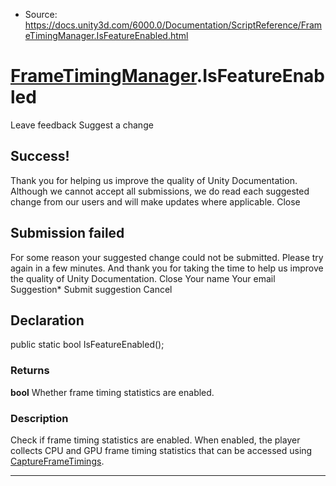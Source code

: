 * Source: https://docs.unity3d.com/6000.0/Documentation/ScriptReference/FrameTimingManager.IsFeatureEnabled.html

#  [FrameTimingManager](https://docs.unity3d.com/6000.0/Documentation/ScriptReference/FrameTimingManager.html).IsFeatureEnabled
Leave feedback
Suggest a change
## Success!
Thank you for helping us improve the quality of Unity Documentation. Although we cannot accept all submissions, we do read each suggested change from our users and will make updates where applicable.
Close
## Submission failed
For some reason your suggested change could not be submitted. Please <a>try again</a> in a few minutes. And thank you for taking the time to help us improve the quality of Unity Documentation.
Close
Your name Your email Suggestion* Submit suggestion
Cancel
## Declaration
public static bool IsFeatureEnabled(); 
### Returns
**bool** Whether frame timing statistics are enabled. 
### Description
Check if frame timing statistics are enabled.
When enabled, the player collects CPU and GPU frame timing statistics that can be accessed using [CaptureFrameTimings](https://docs.unity3d.com/6000.0/Documentation/ScriptReference/FrameTimingManager.CaptureFrameTimings.html).
* * *
